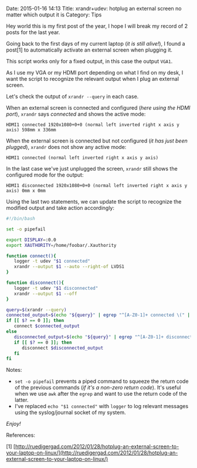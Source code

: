 Date: 2015-01-16 14:13
Title: xrandr+udev: hotplug an external screen no matter which output it is
Category: Tips

Hey world this is my first post of the year, I hope I will break my record of 2 posts for the last year.

Going back to the first days of my current laptop (_it is still alive!_), I found a post[1] to automatically activate an external screen when plugging it.

This script works only for a fixed output, in this case the output `VGA1`.

As I use my VGA or my HDMI port depending on what I find on my desk, I want the script to recognize the relevant output when I plug an external screen.

Let's check the output of `xrandr --query` in each case.

When an external screen is connected and configured (_here using the HDMI port_), `xrandr` says _connected_ and shows the active mode:
``` plain
HDMI1 connected 1920x1080+0+0 (normal left inverted right x axis y axis) 598mm x 336mm
```

When the external screen is connected but not configured (_it has just been plugged_), `xrandr` does not show any active mode:
``` plain
HDMI1 connected (normal left inverted right x axis y axis)
```

In the last case we've just unplugged the screen, `xrandr` still shows the configured mode for the output:
``` plain
HDMI1 disconnected 1920x1080+0+0 (normal left inverted right x axis y axis) 0mm x 0mm
```

Using the last two statements, we can update the script to recognize the modified output and take action accordingly:

``` bash
#!/bin/bash

set -o pipefail

export DISPLAY=:0.0
export XAUTHORITY=/home/foobar/.Xauthority

function connect(){
   logger -t udev "$1 connected"
   xrandr --output $1 --auto --right-of LVDS1
}

function disconnect(){
   logger -t udev "$1 disconnected"
   xrandr --output $1 --off
}

query=$(xrandr --query)
connected_output=$(echo "${query}" | egrep "^[A-Z0-1]+ connected \(" | awk -F' ' '{print $1}')
if [[ $? == 0 ]]; then
   connect $connected_output
else
   disconnected_output=$(echo "${query}" | egrep "^[A-Z0-1]+ disconnected [0-9]+x[0-9]+\+[0-9]+\+[0-9]+" | awk -F' ' '{print $1}')
   if [[ $? == 0 ]]; then
      disconnect $disconnected_output
   fi
fi
```

Notes:

* `set -o pipefail` prevents a piped command to squeeze the return code of the previous commands (_if it's a non-zero return code_). It's useful when we use `awk` after the `egrep` and want to use the return code of the latter.
* I've replaced `echo "$1 connected"` with `logger` to log relevant messages using the syslog/journal socket of my system.

_Enjoy!_

References:

[1] [http://ruedigergad.com/2012/01/28/hotplug-an-external-screen-to-your-laptop-on-linux/](http://ruedigergad.com/2012/01/28/hotplug-an-external-screen-to-your-laptop-on-linux/)

